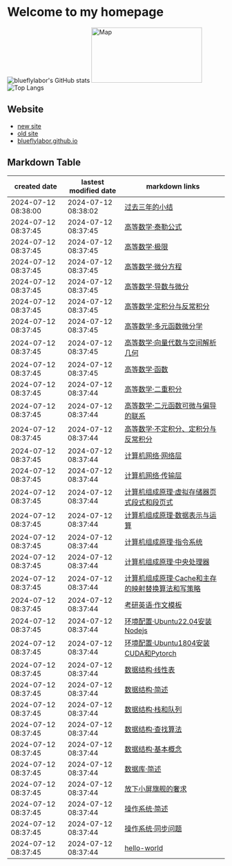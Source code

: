 # Welcome to my homepage

![blueflylabor's GitHub stats](https://github-readme-stats.vercel.app/api?username=blueflylabor&count_private=true&theme=dark)
<a href="https://www.revolvermaps.com/livestats/5h6pyj9unzd/"><img src="//rf.revolvermaps.com/h/m/a/0/ff0000/128/0/5h6pyj9unzd.png" width="256" height="128" alt="Map" style="border:0;"></a>
![Top Langs](https://github-readme-stats.vercel.app/api/top-langs?username=blueflylabor&layout=compact&count_private=true&theme=dark)

## Website
- [new site](https://www.cnblogs.com/blueflylabor)
- [old site](https://www.cnblogs.com/Carrawayang)
- [blueflylabor.github.io](https://blueflylabor.github.io)

## Markdown Table 


|created date|lastest modified date|markdown links|
|-|-|-|
|2024-07-12 08:38:00|2024-07-12 08:38:02|[过去三年的小结](https://github.com/blueflylabor/blueflylabor/blob/master/posts/过去三年的小结.md)
|2024-07-12 08:37:45|2024-07-12 08:37:45|[高等数学·泰勒公式](https://github.com/blueflylabor/blueflylabor/blob/master/posts/高等数学·泰勒公式.md)
|2024-07-12 08:37:45|2024-07-12 08:37:45|[高等数学·极限](https://github.com/blueflylabor/blueflylabor/blob/master/posts/高等数学·极限.md)
|2024-07-12 08:37:45|2024-07-12 08:37:45|[高等数学·微分方程](https://github.com/blueflylabor/blueflylabor/blob/master/posts/高等数学·微分方程.md)
|2024-07-12 08:37:45|2024-07-12 08:37:45|[高等数学·导数与微分](https://github.com/blueflylabor/blueflylabor/blob/master/posts/高等数学·导数与微分.md)
|2024-07-12 08:37:45|2024-07-12 08:37:45|[高等数学·定积分与反常积分](https://github.com/blueflylabor/blueflylabor/blob/master/posts/高等数学·定积分与反常积分.md)
|2024-07-12 08:37:45|2024-07-12 08:37:45|[高等数学·多元函数微分学](https://github.com/blueflylabor/blueflylabor/blob/master/posts/高等数学·多元函数微分学.md)
|2024-07-12 08:37:45|2024-07-12 08:37:45|[高等数学·向量代数与空间解析几何](https://github.com/blueflylabor/blueflylabor/blob/master/posts/高等数学·向量代数与空间解析几何.md)
|2024-07-12 08:37:45|2024-07-12 08:37:45|[高等数学·函数](https://github.com/blueflylabor/blueflylabor/blob/master/posts/高等数学·函数.md)
|2024-07-12 08:37:45|2024-07-12 08:37:44|[高等数学·二重积分](https://github.com/blueflylabor/blueflylabor/blob/master/posts/高等数学·二重积分.md)
|2024-07-12 08:37:45|2024-07-12 08:37:44|[高等数学·二元函数可微与偏导的联系​](https://github.com/blueflylabor/blueflylabor/blob/master/posts/高等数学·二元函数可微与偏导的联系​.md)
|2024-07-12 08:37:45|2024-07-12 08:37:44|[高等数学·不定积分、定积分与反常积分](https://github.com/blueflylabor/blueflylabor/blob/master/posts/高等数学·不定积分、定积分与反常积分.md)
|2024-07-12 08:37:45|2024-07-12 08:37:44|[计算机网络·网络层](https://github.com/blueflylabor/blueflylabor/blob/master/posts/计算机网络·网络层.md)
|2024-07-12 08:37:45|2024-07-12 08:37:44|[计算机网络·传输层](https://github.com/blueflylabor/blueflylabor/blob/master/posts/计算机网络·传输层.md)
|2024-07-12 08:37:45|2024-07-12 08:37:44|[计算机组成原理·虚拟存储器页式段式和段页式](https://github.com/blueflylabor/blueflylabor/blob/master/posts/计算机组成原理·虚拟存储器页式段式和段页式.md)
|2024-07-12 08:37:45|2024-07-12 08:37:44|[计算机组成原理·数据表示与运算](https://github.com/blueflylabor/blueflylabor/blob/master/posts/计算机组成原理·数据表示与运算.md)
|2024-07-12 08:37:45|2024-07-12 08:37:44|[计算机组成原理·指令系统](https://github.com/blueflylabor/blueflylabor/blob/master/posts/计算机组成原理·指令系统.md)
|2024-07-12 08:37:45|2024-07-12 08:37:44|[计算机组成原理·中央处理器](https://github.com/blueflylabor/blueflylabor/blob/master/posts/计算机组成原理·中央处理器.md)
|2024-07-12 08:37:45|2024-07-12 08:37:44|[计算机组成原理·Cache和主存的映射替换算法和写策略](https://github.com/blueflylabor/blueflylabor/blob/master/posts/计算机组成原理·Cache和主存的映射替换算法和写策略.md)
|2024-07-12 08:37:45|2024-07-12 08:37:44|[考研英语·作文模板](https://github.com/blueflylabor/blueflylabor/blob/master/posts/考研英语·作文模板.md)
|2024-07-12 08:37:45|2024-07-12 08:37:44|[环境配置·Ubuntu22.04安装Nodejs](https://github.com/blueflylabor/blueflylabor/blob/master/posts/环境配置·Ubuntu22.04安装Nodejs.md)
|2024-07-12 08:37:45|2024-07-12 08:37:44|[环境配置·Ubuntu1804安装CUDA和Pytorch](https://github.com/blueflylabor/blueflylabor/blob/master/posts/环境配置·Ubuntu1804安装CUDA和Pytorch.md)
|2024-07-12 08:37:45|2024-07-12 08:37:44|[数据结构·线性表](https://github.com/blueflylabor/blueflylabor/blob/master/posts/数据结构·线性表.md)
|2024-07-12 08:37:45|2024-07-12 08:37:44|[数据结构·简述](https://github.com/blueflylabor/blueflylabor/blob/master/posts/数据结构·简述.md)
|2024-07-12 08:37:45|2024-07-12 08:37:44|[数据结构·栈和队列](https://github.com/blueflylabor/blueflylabor/blob/master/posts/数据结构·栈和队列.md)
|2024-07-12 08:37:45|2024-07-12 08:37:44|[数据结构·查找算法](https://github.com/blueflylabor/blueflylabor/blob/master/posts/数据结构·查找算法.md)
|2024-07-12 08:37:45|2024-07-12 08:37:44|[数据结构·基本概念](https://github.com/blueflylabor/blueflylabor/blob/master/posts/数据结构·基本概念.md)
|2024-07-12 08:37:45|2024-07-12 08:37:44|[数据库·简述](https://github.com/blueflylabor/blueflylabor/blob/master/posts/数据库·简述.md)
|2024-07-12 08:37:45|2024-07-12 08:37:44|[放下小屏旗舰的奢求](https://github.com/blueflylabor/blueflylabor/blob/master/posts/放下小屏旗舰的奢求.md)
|2024-07-12 08:37:45|2024-07-12 08:37:44|[操作系统·简述](https://github.com/blueflylabor/blueflylabor/blob/master/posts/操作系统·简述.md)
|2024-07-12 08:37:45|2024-07-12 08:37:44|[操作系统·同步问题](https://github.com/blueflylabor/blueflylabor/blob/master/posts/操作系统·同步问题.md)
|2024-07-12 08:37:45|2024-07-12 08:37:44|[hello-world](https://github.com/blueflylabor/blueflylabor/blob/master/posts/hello-world.md)

